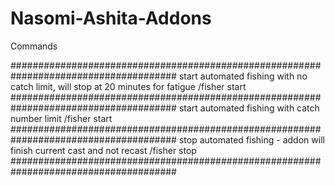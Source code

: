 # Nasomi-Ashita-Addons

Commands

######################################################################################
start automated fishing with no catch limit, will stop at 20 minutes for fatigue
/fisher start
######################################################################################
start automated fishing with catch number limit
/fisher start <num of catches before stopping>
######################################################################################
stop automated fishing - addon will finish current cast and not recast
/fisher stop
######################################################################################
